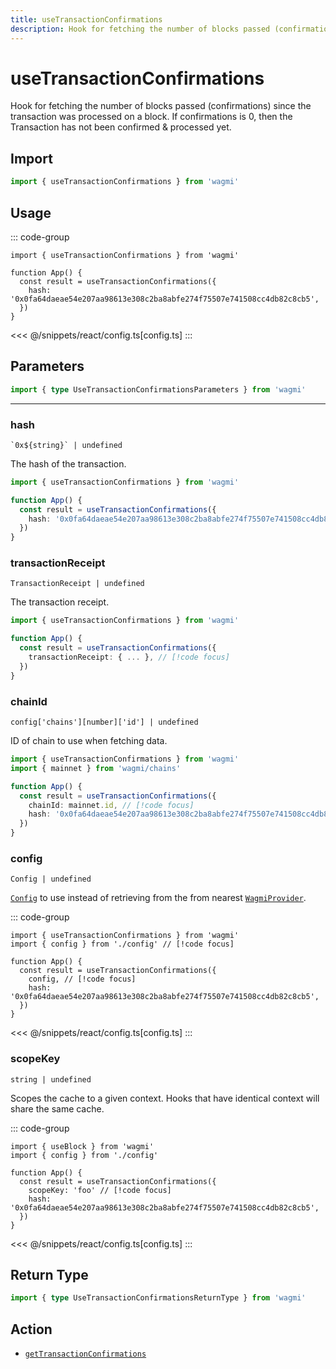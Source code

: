 ```yaml
---
title: useTransactionConfirmations
description: Hook for fetching the number of blocks passed (confirmations) since the transaction was processed on a block.
---
```


<script setup>
const packageName = 'wagmi'
const actionName = 'getTransactionConfirmations'
const typeName = 'GetTransactionConfirmations'
const TData = 'GetTransactionConfirmationsData'
const TError = 'GetTransactionConfirmationsErrorType'
</script>

# useTransactionConfirmations

Hook for fetching the number of blocks passed (confirmations) since the transaction was processed on a block. If confirmations is 0, then the Transaction has not been confirmed & processed yet.

## Import

```ts
import { useTransactionConfirmations } from 'wagmi'
```

## Usage

::: code-group
```tsx [index.tsx]
import { useTransactionConfirmations } from 'wagmi'

function App() {
  const result = useTransactionConfirmations({
    hash: '0x0fa64daeae54e207aa98613e308c2ba8abfe274f75507e741508cc4db82c8cb5',
  })
}
```
<<< @/snippets/react/config.ts[config.ts]
:::

## Parameters

```ts
import { type UseTransactionConfirmationsParameters } from 'wagmi'
```

---

### hash

`` `0x${string}` | undefined ``

The hash of the transaction.

```ts
import { useTransactionConfirmations } from 'wagmi'

function App() {
  const result = useTransactionConfirmations({
    hash: '0x0fa64daeae54e207aa98613e308c2ba8abfe274f75507e741508cc4db82c8cb5', // [!code focus]
  })
}
```

### transactionReceipt

`TransactionReceipt | undefined`

The transaction receipt.

```ts
import { useTransactionConfirmations } from 'wagmi'

function App() {
  const result = useTransactionConfirmations({
    transactionReceipt: { ... }, // [!code focus]
  })
}
```

### chainId

`config['chains'][number]['id'] | undefined`

ID of chain to use when fetching data.

```ts
import { useTransactionConfirmations } from 'wagmi'
import { mainnet } from 'wagmi/chains'

function App() {
  const result = useTransactionConfirmations({
    chainId: mainnet.id, // [!code focus]
    hash: '0x0fa64daeae54e207aa98613e308c2ba8abfe274f75507e741508cc4db82c8cb5',
  })
}
```

### config

`Config | undefined`

[`Config`](/react/api/createConfig#config) to use instead of retrieving from the from nearest [`WagmiProvider`](/react/api/WagmiProvider).

::: code-group
```tsx [index.tsx]
import { useTransactionConfirmations } from 'wagmi'
import { config } from './config' // [!code focus]

function App() {
  const result = useTransactionConfirmations({
    config, // [!code focus]
    hash: '0x0fa64daeae54e207aa98613e308c2ba8abfe274f75507e741508cc4db82c8cb5',
  })
}
```
<<< @/snippets/react/config.ts[config.ts]
:::

### scopeKey

`string | undefined`

Scopes the cache to a given context. Hooks that have identical context will share the same cache.

::: code-group
```tsx [index.tsx]
import { useBlock } from 'wagmi'
import { config } from './config'

function App() {
  const result = useTransactionConfirmations({
    scopeKey: 'foo' // [!code focus]
    hash: '0x0fa64daeae54e207aa98613e308c2ba8abfe274f75507e741508cc4db82c8cb5',
  })
}
```
<<< @/snippets/react/config.ts[config.ts]
:::

<!--@include: @shared/query-options.md-->

## Return Type

```ts
import { type UseTransactionConfirmationsReturnType } from 'wagmi'
```

<!--@include: @shared/query-result.md-->

<!--@include: @shared/query-imports.md-->

## Action

- [`getTransactionConfirmations`](/core/api/actions/getTransactionConfirmations)
